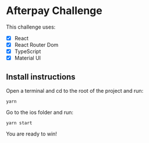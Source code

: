 # Afterpay Challenge

This challenge uses:

- [x] React
- [x] React Router Dom
- [x] TypeScript
- [x] Material UI

## Install instructions

Open a terminal and cd to the root of the project and run:

```
yarn
```

Go to the ios folder and run:

```
yarn start
```

You are ready to win!
